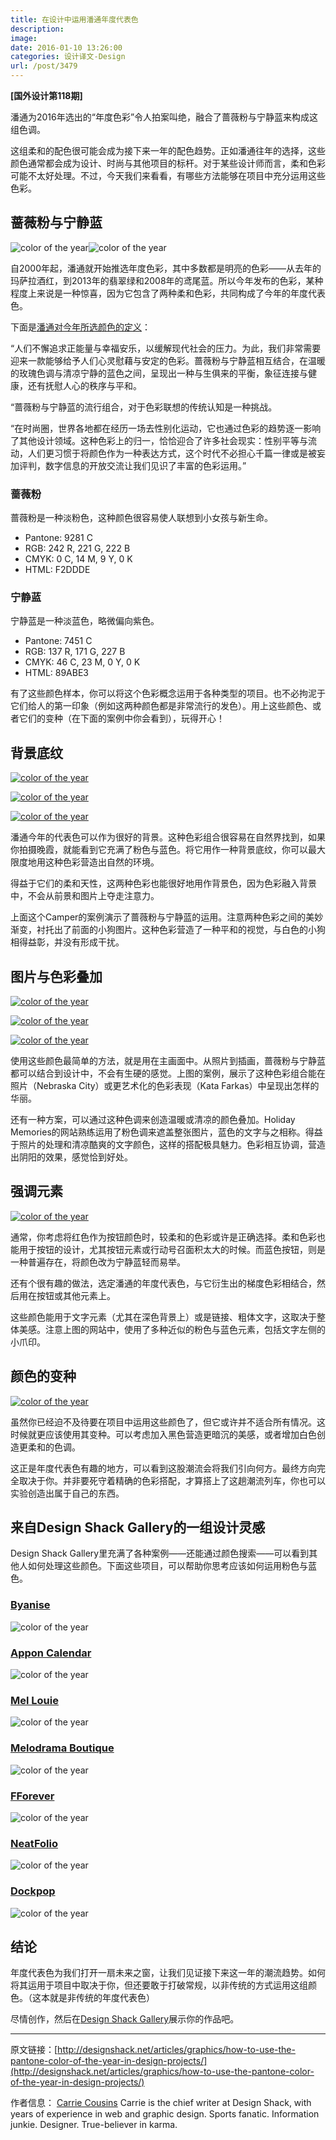 ```yaml
---
title: 在设计中运用潘通年度代表色
description: 
image: 
date: 2016-01-10 13:26:00
categories: 设计译文-Design
url: /post/3479
---
```


**[国外设计第118期]**

潘通为2016年选出的“年度色彩”令人拍案叫绝，融合了蔷薇粉与宁静蓝来构成这组色调。

这组柔和的配色很可能会成为接下来一年的配色趋势。正如潘通往年的选择，这些颜色通常都会成为设计、时尚与其他项目的标杆。对于某些设计师而言，柔和色彩可能不太好处理。不过，今天我们来看看，有哪些方法能够在项目中充分运用这些色彩。

## 蔷薇粉与宁静蓝

![color of the year](http://designshack.net/wp-content/uploads/pantone-roseQ.jpg)![color of the year](http://designshack.net/wp-content/uploads/pantone-serenity.jpg)

自2000年起，潘通就开始推选年度色彩，其中多数都是明亮的色彩——从去年的玛萨拉酒红，到2013年的翡翠绿和2008年的鸢尾蓝。所以今年发布的色彩，某种程度上来说是一种惊喜，因为它包含了两种柔和色彩，共同构成了今年的年度代表色。

下面是[潘通对今年所选颜色的定义](http://www.pantone.com/color-of-the-year-2016)：

“人们不懈追求正能量与幸福安乐，以缓解现代社会的压力。为此，我们非常需要迎来一款能够给予人们心灵慰藉与安定的色彩。蔷薇粉与宁静蓝相互结合，在温暖的玫瑰色调与清凉宁静的蓝色之间，呈现出一种与生俱来的平衡，象征连接与健康，还有抚慰人心的秩序与平和。

“蔷薇粉与宁静蓝的流行组合，对于色彩联想的传统认知是一种挑战。

“在时尚圈，世界各地都在经历一场去性别化运动，它也通过色彩的趋势逐一影响了其他设计领域。这种色彩上的归一，恰恰迎合了许多社会现实：性别平等与流动，人们更习惯于将颜色作为一种表达方式，这个时代不必担心千篇一律或是被妄加评判，数字信息的开放交流让我们见识了丰富的色彩运用。”

### 蔷薇粉

蔷薇粉是一种淡粉色，这种颜色很容易使人联想到小女孩与新生命。

* Pantone: 9281 C
* RGB: 242 R, 221 G, 222 B
* CMYK: 0 C, 14 M, 9 Y, 0 K
* HTML: F2DDDE

### 宁静蓝

宁静蓝是一种淡蓝色，略微偏向紫色。

* Pantone: 7451 C
* RGB: 137 R, 171 G, 227 B
* CMYK: 46 C, 23 M, 0 Y, 0 K
* HTML: 89ABE3

有了这些颜色样本，你可以将这个色彩概念运用于各种类型的项目。也不必拘泥于它们给人的第一印象（例如这两种颜色都是非常流行的发色）。用上这些颜色、或者它们的变种（在下面的案例中你会看到），玩得开心！

## 背景底纹

[![color of the year](http://designshack.net/wp-content/uploads/christmas-exp.jpg)](https://www.christmas.express/en/)

[![color of the year](http://designshack.net/wp-content/uploads/carandache.jpg)](http://www.carandache.com/849paulsmith/#!/)

[![color of the year](http://designshack.net/wp-content/uploads/camper.jpg)](http://labs.convoy.me/camper/#!/landing)

潘通今年的代表色可以作为很好的背景。这种色彩组合很容易在自然界找到，如果你拍摄晚霞，就能看到它充满了粉色与蓝色。将它用作一种背景底纹，你可以最大限度地用这种色彩营造出自然的环境。

得益于它们的柔和天性，这两种色彩也能很好地用作背景色，因为色彩融入背景中，不会从前景和图片上夺走注意力。

上面这个Camper的案例演示了蔷薇粉与宁静蓝的运用。注意两种色彩之间的美妙渐变，衬托出了前面的小狗图片。这种色彩营造了一种平和的视觉，与白色的小狗相得益彰，并没有形成干扰。

## 图片与色彩叠加

[![color of the year](http://designshack.net/wp-content/uploads/nebraskacity.jpg)](http://gonebraskacity.com/)

[![color of the year](http://designshack.net/wp-content/uploads/farkas.jpg)](http://katafarkas.com/)

[![color of the year](http://designshack.net/wp-content/uploads/holiday-mem.jpg)](http://www.loveholidays.com/holiday-memories/)

使用这些颜色最简单的方法，就是用在主画面中。从照片到插画，蔷薇粉与宁静蓝都可以结合到设计中，不会有生硬的感觉。上图的案例，展示了这种色彩组合能在照片（Nebraska City）或更艺术化的色彩表现（Kata Farkas）中呈现出怎样的华丽。

还有一种方案，可以通过这种色调来创造温暖或清凉的颜色叠加。Holiday Memories的网站熟练运用了粉色调来遮盖整张图片，蓝色的文字与之相称。得益于照片的处理和清凉酷爽的文字颜色，这样的搭配极具魅力。色彩相互协调，营造出阴阳的效果，感觉恰到好处。

## 强调元素

[![color of the year](http://designshack.net/wp-content/uploads/walkies.jpg)](http://www.totallywaggedout.co.uk/)

通常，你考虑将红色作为按钮颜色时，较柔和的色彩或许是正确选择。柔和色彩也能用于按钮的设计，尤其按钮元素或行动号召面积太大的时候。而蓝色按钮，则是一种普遍存在，将颜色改为宁静蓝轻而易举。

还有个很有趣的做法，选定潘通的年度代表色，与它衍生出的梯度色彩相结合，然后用在按钮或其他元素上。

这些颜色能用于文字元素（尤其在深色背景上）或是链接、粗体文字，这取决于整体美感。注意上图的网站中，使用了多种近似的粉色与蓝色元素，包括文字左侧的小爪印。

## 颜色的变种

[![color of the year](http://designshack.net/wp-content/uploads/holm.jpg)](http://holmmarcher.dk/en/)

虽然你已经迫不及待要在项目中运用这些颜色了，但它或许并不适合所有情况。这时候就更应该使用其变种。可以考虑加入黑色营造更暗沉的美感，或者增加白色创造更柔和的色调。

这正是年度代表色有趣的地方，可以看到这股潮流会将我们引向何方。最终方向完全取决于你。并非要死守着精确的色彩搭配，才算搭上了这趟潮流列车，你也可以实验创造出属于自己的东西。

## 来自Design Shack Gallery的一组设计灵感

Design Shack Gallery里充满了各种案例——还能通过颜色搜索——可以看到其他人如何处理这些颜色。下面这些项目，可以帮助你思考应该如何运用粉色与蓝色。

### [Byanise](http://designshack.net/design/byanise)
![color of the year](http://designshack.net/images/designs/byanise.jpg)

### [Appon Calendar](http://designshack.net/design/appon-calendar)
![color of the year](http://designshack.net/images/designs/appon-calendar.jpg)

### [Mel Louie](http://designshack.net/design/mel-louie)
![color of the year](http://designshack.net/images/designs/mel-louie.jpg)

### [Melodrama Boutique](http://designshack.net/design/melodrama-boutique)
![color of the year](http://designshack.net/images/designs/melodrama-boutique.jpg)

### [FForever](http://designshack.net/design/teamgeek)
![color of the year](http://designshack.net/images/designs/teamgeek.jpg)

### [NeatFolio](http://designshack.net/design/neatfolio)
![color of the year](http://designshack.net/images/designs/neatfolio.jpg)

### [Dockpop](http://designshack.net/design/dockpop)
![color of the year](http://designshack.net/images/designs/dockpop.jpg)

## 结论

年度代表色为我们打开一扇未来之窗，让我们见证接下来这一年的潮流趋势。如何将其运用于项目中取决于你，但还要敢于打破常规，以非传统的方式运用这组颜色。（这本就是非传统的年度代表色）

尽情创作，然后在[Design Shack Gallery](http://designshack.net/gallery)展示你的作品吧。

---

原文链接：[http://designshack.net/articles/graphics/how-to-use-the-pantone-color-of-the-year-in-design-projects/](http://designshack.net/articles/graphics/how-to-use-the-pantone-color-of-the-year-in-design-projects/)

作者信息：
[Carrie Cousins](http://designshack.net/author/carriecousins/)
Carrie is the chief writer at Design Shack, with years of experience in web and graphic design. Sports fanatic. Information junkie. Designer. True-believer in karma.